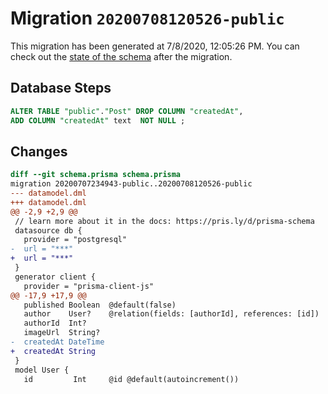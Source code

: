 # Migration `20200708120526-public`

This migration has been generated at 7/8/2020, 12:05:26 PM.
You can check out the [state of the schema](./schema.prisma) after the migration.

## Database Steps

```sql
ALTER TABLE "public"."Post" DROP COLUMN "createdAt",
ADD COLUMN "createdAt" text  NOT NULL ;
```

## Changes

```diff
diff --git schema.prisma schema.prisma
migration 20200707234943-public..20200708120526-public
--- datamodel.dml
+++ datamodel.dml
@@ -2,9 +2,9 @@
 // learn more about it in the docs: https://pris.ly/d/prisma-schema
 datasource db {
   provider = "postgresql"
-  url = "***"
+  url = "***"
 }
 generator client {
   provider = "prisma-client-js"
@@ -17,9 +17,9 @@
   published Boolean  @default(false)
   author    User?    @relation(fields: [authorId], references: [id])
   authorId  Int?
   imageUrl  String?
-  createdAt DateTime
+  createdAt String
 }
 model User {
   id         Int     @id @default(autoincrement())
```


